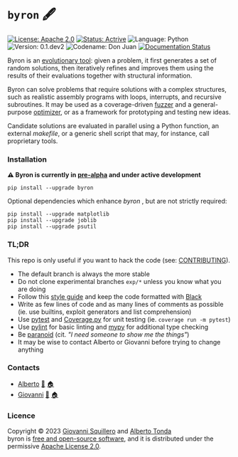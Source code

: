 `byron` 🖋
==========

[![License: Apache 2.0](https://img.shields.io/badge/license-apache--2.0-green.svg)](https://opensource.org/licenses/Apache-2.0) 
[![Status: Actrive](https://img.shields.io/badge/status-active-brightgreen.svg)](https://github.com/squillero/microgp3)
![Language: Python](https://img.shields.io/badge/language-python-blue.svg)
![Version: 0.1.dev2](https://img.shields.io/badge/version-0.1.dev8-orange.svg)
![Codename: Don Juan](https://img.shields.io/badge/codename-Don_Juan-pink.svg)
[![Documentation Status](https://readthedocs.org/projects/byron/badge/?version=pre-alpha)](https://byron.readthedocs.io/en/pre-alpha/?badge=pre-alpha)

Byron is an [evolutionary tool](https://en.wikipedia.org/wiki/Evolutionary_algorithm): given a problem, it first generates a set of random solutions, then iteratively refines and improves them using the results of their evaluations together with structural information.

Byron can solve problems that require solutions with a complex structures, such as realistic assembly programs with loops, interrupts, and recursive subroutines. It may be used as a coverage-driven [fuzzer](https://en.wikipedia.org/wiki/Fuzzing) and a general-purpose [optimizer](https://en.wikipedia.org/wiki/Engineering_optimization), or as a framework for prototyping and testing new ideas.

Candidate solutions are evaluated in parallel using a Python function, an external *makefile*, or a generic shell script that may, for instance, call proprietary tools.

### Installation

**⚠️ Byron is currently in [pre-alpha](https://en.wikipedia.org/wiki/Software_release_life_cycle#Pre-alpha) and under active development**

```
pip install --upgrade byron
```

Optional dependencies which enhance *byron* , but are not strictly required:

```
pip install --upgrade matplotlib
pip install --upgrade joblib
pip install --upgrade psutil
```

### TL;DR

This repo is only useful if you want to hack the code (see: [CONTRIBUTING](CONTRIBUTING.md)). 

* The default branch is always the more stable
* Do not clone experimental branches `exp/*` unless you know what you are doing
* Follow this [style guide](https://github.com/squillero/style/blob/master/python.md) and keep the code formatted with [Black](https://black.readthedocs.io/en/stable/)
* Write as few lines of code and as many lines of comments as possible (ie. use builtins, exploit generators and list comprehension)
* Use [pytest](https://docs.pytest.org/) and [Coverage.py](https://coverage.readthedocs.io/) for unit testing (ie. `coverage run -m pytest`)
* Use [pylint](https://mypy-lang.org/) for basic linting and [mypy](https://mypy-lang.org/) for additional type checking
* Be [paranoid](./PARANOIA.md) (cit. *"I need someone to show me the things"*)
* It may be wise to contact Alberto or Giovanni before trying to change anything

### Contacts

* [Alberto](https://github.com/albertotonda/) [:email:](mailto:alberto.tonda@inra.fr) [:house:](https://www.researchgate.net/profile/Alberto_Tonda)
* [Giovanni](https://github.com/squillero) [:email:](mailto:squillero@polito.it) [:house:](https://staff.polito.it/giovanni.squillero/)

### Licence
Copyright © 2023 [Giovanni Squillero](https://github.com/squillero) and [Alberto Tonda](https://github.com/albertotonda/)  
byron is [free and open-source software](https://en.wikipedia.org/wiki/Free_and_open-source_software), and it is distributed under the permissive [Apache License 2.0](https://opensource.org/license/apache-2-0/).
